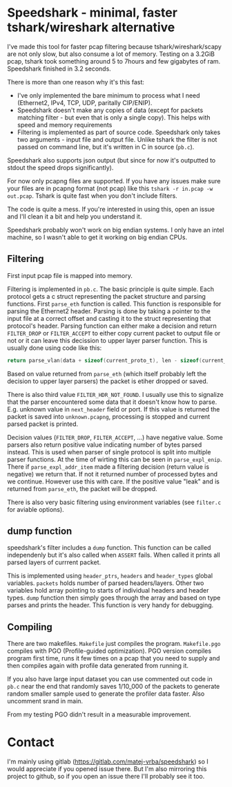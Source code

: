 # Speedshark - minimal, faster tshark/wireshark alternative

I've made this tool for faster pcap filtering because tshark/wireshark/scapy are not only slow, but also consume a lot of memory.
Testing on a 3.2GiB pcap, tshark took something around 5 to 7hours and few gigabytes of ram.
Speedshark finished in 3.2 seconds.

There is more than one reason why it's this fast:
- I've only implemented the bare minimum to process what I need (Ethernet2, IPv4, TCP, UDP, paritally CIP/ENIP).
- Speedshark doesn't make any copies of data (except for packets matching filter - but even that is only a single copy). This helps with speed and memory requirements
- Filtering is implemented as part of source code. Speedshark only takes two arguments - input file and output file. Unlike tshark the filter is not passed on command line, but it's written in C in source (`pb.c`).

Speedshark also supports json output (but since for now it's outputted to stdout the speed drops significantly).

For now only pcapng files are supported. If you have any issues make sure your files are in pcapng format (not pcap) like this `tshark -r in.pcap -w out.pcap`. Tshark is quite fast when you don't include filters.

The code is quite a mess. If you're interested in using this, open an issue and I'll clean it a bit and help you understand it.

Speedshark probably won't work on big endian systems. I only have an intel machine, so I wasn't able to get it working on big endian CPUs.

## Filtering

First input pcap file is mapped into memory.

Filtering is implemented in `pb.c`.
The basic principle is quite simple. Each protocol gets a c struct representing the packet structure and parsing functions.
First `parse_eth` function is called. This function is responsible for parsing the Ethernet2 header.
Parsing is done by taking a pointer to the input file at a correct offset and casting it to the struct representing that protocol's header.
Parsing function can either make a decision and return `FILTER_DROP` or `FILTER_ACCEPT` to either copy current packet to output file or not or it can leave this decission to upper layer parser function.
This is usually done using code like this:

``` c
return parse_vlan(data + sizeof(current_proto_t), len - sizeof(current_proto_t));
```

Based on value returned from `parse_eth` (which itself probably left the decision to upper layer parsers) the packet is etiher dropped or saved.

There is also third value `FILTER_HDR_NOT_FOUND`. I usually use this to signalize that the parser encountered some data that it doesn't know how to parse.
E.g. unknown value in `next_header` field or port.
If this value is returned the packet is saved into `unknown.pcapng`, processing is stopped and current parsed packet is printed.

Decision values (`FILTER_DROP`, `FILTER_ACCEPT`, ...) have negative value.
Some parsers also return positive value indicating number of bytes parsed instead.
This is used when parser of single protocol is split into multiple parser functions.
At the time of wirting this can be seen in `parse_expl_enip`.
There if `parse_expl_addr_item` made a filtering decision (return value is negative) we return that. If not it returned number of processed bytes and we continue.
However use this with care. If the positive value "leak" and is returned from `parse_eth`, the packet will be dropped.

There is also very basic filtering using environment variables (see `filter.c` for aviable options).

## dump function

speedshark's filter includes a `dump` function.
This function can be called independenly but it's also called when `ASSERT` fails.
When called it prints all parsed layers of currrent packet.

This is implemented using `header_ptrs`, `headers` and `header_types` global variables.
`packets` holds number of parsed headers/layers.
Other two variables hold array pointing to starts of individual headers and header types.
`dump` function then simply goes through the array and based on type parses and prints the header.
This function is very handy for debugging.


## Compiling

There are two makefiles. `Makefile` just compiles the program. `Makefile.pgo` compiles with PGO (Profile-guided optimization). PGO version compiles program first time, runs it few times on a pcap that you need to supply and then compiles again with profile data generated from running it.

If you also have large input dataset you can use commented out code in `pb.c` near the end that randomly saves 1/10_000 of the packets to generate random smaller sample used to generate the profiler data faster.
Also uncomment srand in main.

From my testing PGO didn't result in a measurable improvement.

# Contact
I'm mainly using gitlab (https://gitlab.com/matej-vrba/speedshark) so I would appreciate if you opened issue there. But I'm also mirroring this project to github, so if you open an issue there I'll probably see it too.
